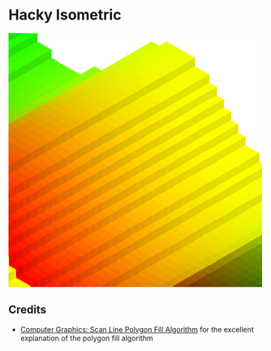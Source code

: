 # Hacky Isometric

![Blocky sine wave](images/sine.png)

## Credits

* [Computer Graphics: Scan Line Polygon Fill Algorithm](https://hackernoon.com/computer-graphics-scan-line-polygon-fill-algorithm-3cb47283df6)
  for the excellent explanation of the polygon fill algorithm
